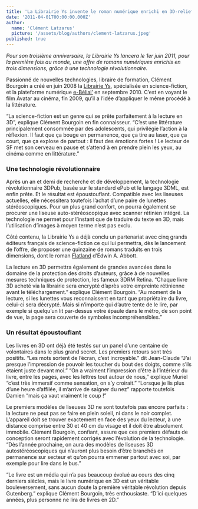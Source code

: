 ```yaml
---
title: 'La Librairie Ys invente le roman numérique enrichi en 3D-relief'
date: '2011-04-01T00:00:00.000Z'
author:
  name: 'Clément Latzarus'
  picture: '/assets/blog/authors/clement-latzarus.jpeg'
published: true
---
```


 *Pour son troisième anniversaire, la Librairie Ys lancera le 1er juin 2011, pour la première fois au monde, une offre de romans numériques enrichis en trois dimensions, grâce à une technologie révolutionnaire.*

 Passionné de nouvelles technologies, libraire de formation, Clément Bourgoin a créé en juin 2008 la [Librairie Ys](http://www.librys.fr/), spécialisée en science-fiction, et la plateforme numérique [e-Bélial’](http://www.belial.fr/pages/e_belial) en septembre 2010. C’est en voyant le film Avatar au cinéma, fin 2009, qu’il a l’idée d’appliquer le même procédé à la littérature.

 “La science-fiction est un genre qui se prête parfaitement à la lecture en 3D”, explique Clément Bourgoin en fin connaisseur. “C’est une littérature principalement consommée par des adolescents, qui privilégie l’action à la réflexion. Il faut que ça bouge en permanence, que ça tire au laser, que ça court, que ça explose de partout : il faut des émotions fortes ! Le lecteur de SF met son cerveau en pause et s’attend à en prendre plein les yeux, au cinéma comme en littérature.”

###  Une technologie révolutionnaire

 Après un an et demi de recherche et de développement, la technologie révolutionnaire 3DPub, basée sur le standard ePub et le langage 3DML, est enfin prête. Et le résultat est époustouflant. Compatible avec les liseuses actuelles, elle nécessitera toutefois l’achat d’une paire de lunettes stéréoscopiques. Pour un plus grand confort, on pourra également se procurer une liseuse auto-stéréoscopique avec scanner rétinien intégré. La technologie ne permet pour l’instant que de traduire du texte en 3D, mais l’utilisation d’images à moyen terme n’est pas exclu.

 Côté contenu, la Librairie Ys a déjà conclu un partenariat avec cinq grands éditeurs français de science-fiction ce qui lui permettra, dès le lancement de l’offre, de proposer une quinzaine de romans traduits en trois dimensions, dont le roman [Flatland](http://www.librys.fr/edwin-abbott/flatland) d’Edwin A. Abbott.

 La lecture en 3D permettra également de grandes avancées dans le domaine de la protection des droits d’auteurs, grâce à de nouvelles mesures techniques de protection, les fameux 3DRM Retina. “Chaque livre 3D acheté via la librairie sera encrypté d’après votre empreinte rétinienne avant le téléchargement.” explique Clément Bourgoin. “Au moment de la lecture, si les lunettes vous reconnaissent en tant que propriétaire du livre, celui-ci sera décrypté. Mais si n’importe qui d’autre tente de le lire, par exemple si quelqu’un lit par-dessus votre épaule dans le métro, de son point de vue, la page sera couverte de symboles incompréhensibles.”

###  Un résultat époustouflant

 Les livres en 3D ont déjà été testés sur un panel d’une centaine de volontaires dans le plus grand secret. Les premiers retours sont très positifs. “Les mots sortent de l’écran, c’est incroyable.” dit Jean-Claude “J’ai presque l’impression de pouvoir les toucher du bout des doigts, comme s’ils étaient juste devant moi.” “On a vraiment l’impression d’être à l’intérieur du livre, entre les pages, avec les lettres tout autour de nous,” explique Muriel “c’est très immersif comme sensation, on s’y croirait.” “Lorsque je lis plus d’une heure d’affilée, il m’arrive de saigner du nez” rapporte toutefois Damien “mais ça vaut vraiment le coup !”

 Le premiers modèles de liseuses 3D ne sont toutefois pas encore parfaits : la lecture ne peut pas se faire en plein soleil, ni dans le noir complet. L’appareil doit se trouver exactement en face des yeux du lecteur, à une distance comprise entre 30 et 40 cm du visage et il doit être absolument immobile. Clément Bourgoin, confiant, assure que ces premiers défauts de conception seront rapidement corrigés avec l’évolution de la technologie. “Dès l’année prochaine, on aura des modèles de liseuses 3D autostéréoscopiques qui n’auront plus besoin d’être branchés en permanence sur secteur et qu’on pourra emmener partout avec soi, par exemple pour lire dans le bus.”

 “Le livre est un média qui n’a pas beaucoup évolué au cours des cinq derniers siècles, mais le livre numérique en 3D est un véritable bouleversement, sans aucun doute la première véritable révolution depuis Gutenberg.” explique Clément Bourgoin, très enthousiaste. “D’ici quelques années, plus personne ne lira de livres en 2D.”
